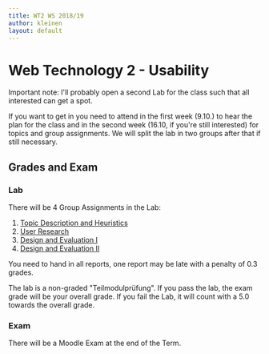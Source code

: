 ```yaml
---
title: WT2 WS 2018/19
author: kleinen
layout: default
---
```

# Web Technology 2 - Usability

Important note: I'll probably open a second Lab for the class
such that all interested can get a spot.

If you want to get in you need to attend in the first week (9.10.) to hear
the plan for the class and in the second week (16.10, if you're still
interested) for topics and group assignments. We will split the lab in
two groups after that if still necessary.

## Grades and Exam

### Lab
There will be 4 Group Assignments in the Lab:

1. [Topic Description and Heuristics](assignments/assignment_01/)
2. [User Research](assignments/assignment_02/)
3. [Design and Evaluation I](assignments/assignment_03/)
4. [Design and Evaluation II](assignments/assignment_04/)

You need to hand in all reports, one report may be late with a penalty of 0.3
grades.

The lab is a non-graded "Teilmodulprüfung".
If you pass the lab, the exam grade will be your overall grade.
If you fail the Lab, it will count with a 5.0 towards the overall grade.

### Exam

There will be a Moodle Exam at the end of the Term.
